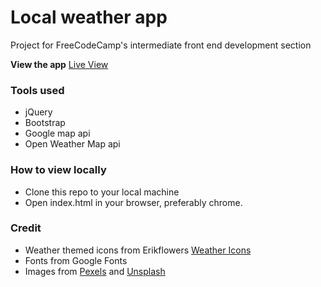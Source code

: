 # Local weather app
Project for FreeCodeCamp's intermediate front end development section

**View the app** [Live View](https://crisner.github.io/weather-app/)

### Tools used
- jQuery
- Bootstrap
- Google map api
- Open Weather Map api

### How to view locally
- Clone this repo to your local machine
- Open index.html in your browser, preferably chrome.

### Credit
- Weather themed icons from Erikflowers [Weather Icons](http://weathericons.io)
- Fonts from Google Fonts
- Images from [Pexels](https://www.pexels.com) and [Unsplash](https://unsplash.com)
